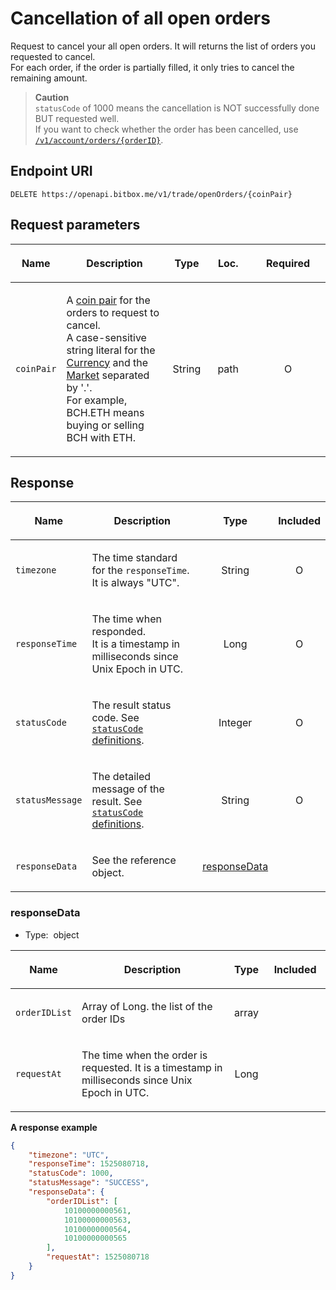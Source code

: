 # Cancellation of all open orders

Request to cancel your all open orders. It will returns the list of orders you requested to cancel.<br/>
For each order, if the order is partially filled, it only tries to cancel the remaining amount.<br/>

> **Caution**<br/>
> `statusCode` of 1000 means the cancellation is NOT successfully done BUT requested well.<br/>
> If you want to check whether the order has been cancelled, use [`/v1/account/orders/{orderID}`](../account/v1-account-orders-orderID-get.md#order-information).

## Endpoint URI

    DELETE https://openapi.bitbox.me/v1/trade/openOrders/{coinPair}

## Request parameters

<table>

<colgroup>

<col style="width: 12%">

<col style="width: 36%">

<col style="width: 12%">

<col style="width: 15%">

<col style="width: 25%">

</colgroup>

<thead>

<tr class="header">

<th>

<strong>Name</strong>

</th>

<th>

<strong>Description</strong>

</th>

<th style="text-align: center;">

<strong>Type</strong>

</th>

<th style="text-align: center;">

<strong>Loc.</strong>

</th>

<th style="text-align: center;">

<strong>Required</strong>

</th>

</tr>

</thead>

<tbody>

<tr>

<td>

`coinPair`

</td>

<td>

A [coin pair](../../5_Terms.md#coin-pair) for the orders to request to cancel.<br/>
A case-sensitive string literal for the [Currency](../../5_Terms.md#currency-for-coin-trading) and the [Market](../../5_Terms.md#market-for-coin-trading) separated by '.'.<br/>
For example, BCH.ETH means buying or selling BCH with ETH.

</td>

<td style="text-align: center;">

<span class="nowrap">String</span>

</td>

<td style="text-align: center;">

<span class="nowrap">path<span>

</td>

<td style="text-align: center;">

O

</td>

</tr>

</tbody>

</table>

<!-- | Name | Description | Type | Loc. | Required |
|---|---|---|---|---|| `coinPair` |  A [coin pair](../../5_Terms.md#coin-pair) for the orders to request to cancel.<br/>
A case-sensitive string literal for the [Currency](../../5_Terms.md#currency-for-coin-trading) and the [Market](../../5_Terms.md#market-for-coin-trading) separated by \'.\'.<br/>
For example, BCH.ETH means buying or selling BCH with ETH. | <span class="nowrap">String</span> | path |  O  | -->

## Response

<table>

<thead>

<tr class="header">

<th>

<strong>Name</strong>

</th>

<th>

<strong>Description</strong>

</th>

<th style="text-align: center;">

<strong>Type</strong>

</th>

<th style="text-align: center;">

<strong>Included</strong>

</th>

</tr>

</thead>

<tbody>

<tr>

<td>

`timezone`

</td>

<td>

The time standard for the `responseTime`. It is always "UTC".

</td>

<td style="text-align: center;">

<span class="nowrap"> String </span>

</td>

<td style="text-align: center;">

O

</td>

</tr>

<tr>

<td>

`responseTime`

</td>

<td>

The time when responded.<br/>
It is a timestamp in milliseconds since Unix Epoch in UTC.

</td>

<td style="text-align: center;">

<span class="nowrap"> Long </span>

</td>

<td style="text-align: center;">

O

</td>

</tr>

<tr>

<td>

`statusCode`

</td>

<td>

The result status code. See [`statusCode` definitions](../../1_Overview.md#statuscode-definitions).

</td>

<td style="text-align: center;">

<span class="nowrap"> Integer </span>

</td>

<td style="text-align: center;">

O

</td>

</tr>

<tr>

<td>

`statusMessage`

</td>

<td>

The detailed message of the result. See [`statusCode` definitions](../../1_Overview.md#statuscode-definitions).

</td>

<td style="text-align: center;">

<span class="nowrap"> String </span>

</td>

<td style="text-align: center;">

O

</td>

</tr>

<tr>

<td>

`responseData`

</td>

<td>

See the reference object.

</td>

<td style="text-align: center;">

[responseData](#responsedata)

</td>

<td style="text-align: center;">

</td>

</tr>

</tbody>

</table>

### responseData

  - Type:  object
    </p>

<table>

<colgroup>

<col style="width: 12%">

<col style="width: 56%">

<col style="width: 12%">

<col style="width: 20%">

</colgroup>

<thead>

<tr class="header">

<th>

<strong>Name</strong>

</th>

<th>

<strong>Description</strong>

</th>

<th style="text-align: center;">

<strong>Type</strong>

</th>

<th style="text-align: center;">

<strong>Included</strong>

</th>

</tr>

</thead>

<tbody>

<tr>

<td>

`orderIDList`

</td>

<td>

Array of Long. the list of the order IDs

</td>

<td style="text-align: center;">

array

</td>

<td style="text-align: center;">

 

</td>

</tr>

<tr>

<td>

`requestAt`

</td>

<td>

The time when the order is requested. It is a timestamp in milliseconds since Unix Epoch in UTC.

</td>

<td style="text-align: center;">

Long

</td>

<td style="text-align: center;">

 

</td>

</tr>

</tbody>

</table>

**A response example**

``` json
{
    "timezone": "UTC",
    "responseTime": 1525080718,
    "statusCode": 1000,
    "statusMessage": "SUCCESS",
    "responseData": {
        "orderIDList": [
            10100000000561,
            10100000000563,
            10100000000564,
            10100000000565
        ],
        "requestAt": 1525080718
    }
}
```

<p/>
